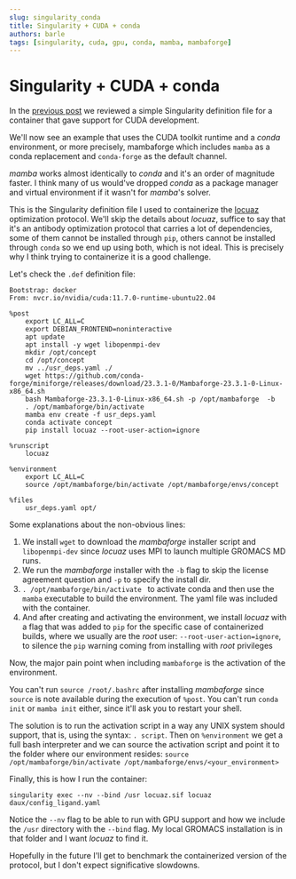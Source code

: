 ```yaml
---
slug: singularity_conda
title: Singularity + CUDA + conda
authors: barle
tags: [singularity, cuda, gpu, conda, mamba, mambaforge]
---
```


# Singularity + CUDA + conda

In the [previous post](/blog/singularity_sample) we reviewed a simple Singularity definition file for a container that gave support for CUDA development.

We'll now see an example that uses the CUDA toolkit runtime and a *conda* environment, or more precisely, mambaforge which includes `mamba` as a conda replacement and `conda-forge` as the default channel. 

*mamba* works almost identically to *conda* and it's an order of magnitude faster. I think many of us would've dropped *conda* as a package manager and virtual environment if it wasn't for *mamba*'s solver.

This is the Singularity definition file I used to containerize the [locuaz](https://locuaz.readthedocs.io/en/latest/) optimization protocol. We'll skip the details about *locuaz*, suffice to say that it's an antibody optimization protocol that carries a lot of dependencies, some of them cannot be installed through `pip`, others cannot be installed through `conda` so we end up using both, which is not ideal.
This is precisely why I think trying to containerize it is a good challenge.

Let's check the `.def` definition file:
```
Bootstrap: docker
From: nvcr.io/nvidia/cuda:11.7.0-runtime-ubuntu22.04

%post
    export LC_ALL=C
    export DEBIAN_FRONTEND=noninteractive
    apt update
    apt install -y wget libopenmpi-dev
    mkdir /opt/concept
    cd /opt/concept
    mv ../usr_deps.yaml ./
    wget https://github.com/conda-forge/miniforge/releases/download/23.3.1-0/Mambaforge-23.3.1-0-Linux-x86_64.sh
    bash Mambaforge-23.3.1-0-Linux-x86_64.sh -p /opt/mambaforge  -b 
    . /opt/mambaforge/bin/activate 
    mamba env create -f usr_deps.yaml
    conda activate concept
    pip install locuaz --root-user-action=ignore
    
%runscript
    locuaz
 
%environment
    export LC_ALL=C
    source /opt/mambaforge/bin/activate /opt/mambaforge/envs/concept
    
%files
    usr_deps.yaml opt/
```

Some explanations about the non-obvious lines:

1. We install `wget` to download the *mambaforge* installer script and `libopenmpi-dev`
since *locuaz* uses MPI to launch multiple GROMACS MD runs.
2. We run the *mambaforge* installer with the `-b` flag to skip the license agreement
question and `-p` to specify the install dir.
3. `. /opt/mambaforge/bin/activate ` to activate conda and then use the `mamba` executable to build the environment. The yaml file was included with the container.
4. And after creating and activating the environment, we install *locuaz* with a flag
that was added to `pip` for the specific case of containerized builds, where we usually
are the *root* user: `--root-user-action=ignore`, to silence the `pip` warning coming from installing with *root* privileges

Now, the major pain point when including `mambaforge` is the activation of the environment. 

You can't run `source /root/.bashrc` after installing *mambaforge* since `source` is note available during the execution of `%post`.
You can't run `conda init` or `mamba init` either, since it'll ask you to restart your shell.

The solution is to run the activation script in a way any UNIX system should support, that is, using the syntax: `. script`. Then on `%environment` we get a full bash interpreter and we can source the activation script and point it to the folder where our environment resides: `source /opt/mambaforge/bin/activate /opt/mambaforge/envs/<your_environment>`

Finally, this is how I run the container:
```
singularity exec --nv --bind /usr locuaz.sif locuaz daux/config_ligand.yaml 
```

Notice the `--nv` flag to be able to run with GPU support and how we include the `/usr` directory with the `--bind` flag. My local GROMACS installation is in that folder and I want *locuaz* to find it.

Hopefully in the future I'll get to benchmark the containerized version of the protocol, but I don't expect significative slowdowns.